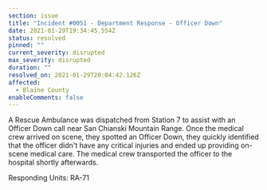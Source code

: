 ```yaml
---
section: issue
title: "Incident #0051 - Department Response - Officer Down"
date: 2021-01-29T19:34:45.554Z
status: resolved
pinned: ""
current_severity: disrupted
max_severity: disrupted
duration: ""
resolved_on: 2021-01-29T20:04:42.126Z
affected:
  - Blaine County
enableComments: false
---
```

A Rescue Ambulance was dispatched from Station 7 to assist with an Officer Down call near San Chianski Mountain Range. Once the medical crew arrived on scene, they spotted an Officer Down, they quickly identified that the officer didn't have any critical injuries and ended up providing on-scene medical care. The medical crew transported the officer to the hospital shortly afterwards.

Responding Units: RA-71